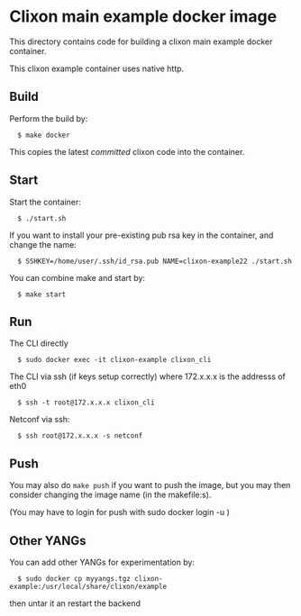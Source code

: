 # Clixon main example docker image

This directory contains code for building a clixon main example docker container.

This clixon example container uses native http.

## Build

Perform the build by:
```
  $ make docker
```
This copies the latest _committed_ clixon code into the container.

## Start

Start the container:
```
  $ ./start.sh 
```

If you want to install your pre-existing pub rsa key in the container, and change the name:

```
  $ SSHKEY=/home/user/.ssh/id_rsa.pub NAME=clixon-example22 ./start.sh 
```

You can combine make and start by:
```
  $ make start
```

## Run

The CLI directly
```
  $ sudo docker exec -it clixon-example clixon_cli
```

The CLI via ssh (if keys setup correctly) where 172.x.x.x is the addresss of eth0
```
  $ ssh -t root@172.x.x.x clixon_cli
```

Netconf via ssh:
```
  $ ssh root@172.x.x.x -s netconf
```

## Push

You may also do `make push` if you want to push the image, but you may then consider changing the image name (in the makefile:s).

(You may have to login for push with sudo docker login -u <username>)

## Other YANGs

You can add other YANGs for experimentation by:
```
  $ sudo docker cp myyangs.tgz clixon-example:/usr/local/share/clixon/example
```
then untar it an restart the backend
